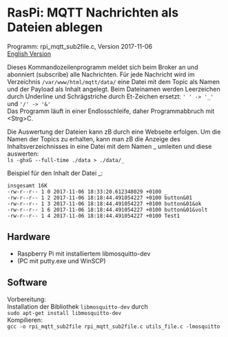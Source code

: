 # RasPi: MQTT Nachrichten als Dateien ablegen
Programm: rpi_mqtt_sub2file.c, Version 2017-11-06   
[English Version](./README.md "English Version")

Dieses Kommandozeilenprogramm meldet sich beim Broker an und abonniert (subscribe) alle Nachrichten. F&uuml;r jede Nachricht wird im Verzeichnis `/var/www/html/mqtt/data/` eine Datei mit dem Topic als Namen und der Payload als Inhalt angelegt. Beim Dateinamen werden Leerzeichen durch Underline und Schr&auml;gstriche durch Et-Zeichen ersetzt: `' ' -> '_'` und `'/' -> '&'`   
Das Programm l&auml;uft in einer Endlosschleife, daher Programmabbruch mit &lt;Strg&gt;C.   
   
Die Auswertung der Dateien kann zB durch eine Webseite erfolgen. Um die Namen der Topics zu erhalten, kann man zB die Anzeige des Inhaltsverzeichnisses in eine Datei mit dem Namen _ umleiten und diese auswerten:   
`ls -ghxG --full-time ./data > ./data/_`

Beispiel f&uuml;r den Inhalt der Datei _:
```
insgesamt 16K
-rw-r--r-- 1 0 2017-11-06 18:33:20.612348029 +0100 _
-rw-r--r-- 1 2 2017-11-06 18:18:44.491054227 +0100 button&01
-rw-r--r-- 1 3 2017-11-06 18:18:44.491054227 +0100 button&01&ok
-rw-r--r-- 1 6 2017-11-06 18:18:44.491054227 +0100 button&01&volt
-rw-r--r-- 1 4 2017-11-06 18:18:44.491054227 +0100 Test1
```

## Hardware
* Raspberry Pi mit installiertem libmosquitto-dev
* (PC mit putty.exe und WinSCP)

## Software
Vorbereitung:   
Installation der Bibliothek `libmosquitto-dev` durch   
`sudo apt-get install libmosquitto-dev`   
Kompilieren:   
`gcc -o rpi_mqtt_sub2file rpi_mqtt_sub2file.c utils_file.c -lmosquitto`
